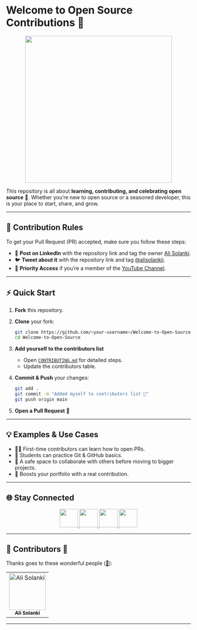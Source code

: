 # Welcome to Open Source Contributions 🍉

<p align="center">
    <a href="https://www.youtube.com/watch?v=v2X51AVgl3o">
        <img src="https://img.youtube.com/vi/v2X51AVgl3o/0.jpg" width="400"/>
    </a>
</p>  

This repository is all about **learning, contributing, and celebrating open source** 🚀.
Whether you’re new to open source or a seasoned developer, this is your place to start, share, and grow.

---

## 🚨 Contribution Rules

To get your Pull Request (PR) accepted, make sure you follow these steps:

* 📢 **Post on LinkedIn** with the repository link and tag the owner [Ali Solanki](https://linkedin.com/in/alisolanki).
* 🐦 **Tweet about it** with the repository link and tag [@alisolankii](https://twitter.com/alisolankii).
* 🎥 **Priority Access** if you’re a member of the [YouTube Channel](https://youtube.com/AliSolanki/join).

---

## ⚡ Quick Start

1. **Fork** this repository.
2. **Clone** your fork:

   ```bash
   git clone https://github.com/<your-username>/Welcome-to-Open-Source.git
   cd Welcome-to-Open-Source
   ```
3. **Add yourself to the contributors list**

   * Open [`CONTRIBUTING.md`](CONTRIBUTING.md) for detailed steps.
   * Update the contributors table.
4. **Commit & Push** your changes:

   ```bash
   git add .
   git commit -m "Added myself to contributors list 🍉"
   git push origin main
   ```
5. **Open a Pull Request** 🎉

---

## 💡 Examples & Use Cases

* 🧑‍💻 First-time contributors can learn how to open PRs.
* 🌱 Students can practice Git & GitHub basics.
* 🤝 A safe space to collaborate with others before moving to bigger projects.
* 🎯 Boosts your portfolio with a real contribution.

---
## 🌐 Stay Connected

<p align="center">
    <a href="https://www.twitter.com/alisolankii">
        <img height="50" src="https://cdn-icons-png.flaticon.com/512/4096/4096132.png"/>
    </a>
    <a href="https://linkedin.com/in/alisolanki">
        <img height="50" src="https://user-images.githubusercontent.com/46517096/166973395-19676cd8-f8ec-4abf-83ff-da8243505b82.png"/>
    </a>
    <a href="https://www.youtube.com/AliSolanki">
        <img height="50" src="https://github.com/Hsrah00/icons/blob/main/6214533_logo_youtube_icon.png"/>
    </a>
    <a href="https://www.instagram.com/alisolankii">
        <img height="50" src="https://user-images.githubusercontent.com/46517096/166974368-9798f39f-1f46-499c-b14e-81f0a3f83a06.png"/>
    </a>
</p>  

---

## 👏 Contributors 🍉

Thanks goes to these wonderful people ([:hugs:](https://allcontributors.org/docs/en/emoji-key)):

<!-- ALL-CONTRIBUTORS-LIST:START - Do not remove or modify this section -->

<!-- prettier-ignore-start -->

<!-- markdownlint-disable -->

<table>
  <tbody>
    <tr>
      <td align="center">
        <a href="https://alisolanki.com/">
          <img src="https://avatars.githubusercontent.com/u/55312000?v=4" width="100px;" alt="Ali Solanki"/>
          <br />
          <sub><b>Ali Solanki</b></sub>
        </a>
      </td>
    </tr>
  </tbody>
</table>
<!-- markdownlint-enable -->
<!-- prettier-ignore-end -->
<!-- ALL-CONTRIBUTORS-LIST:END -->

---
